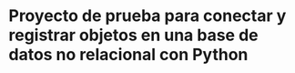 # Proyecto de prueba para conectar y registrar objetos en una base de datos no relacional con Python